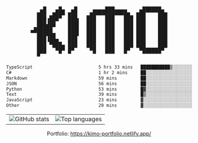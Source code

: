 <div align="center">
<pre>
   ▄█   ▄█▄  ▄█     ▄▄▄▄███▄▄▄▄    ▄██████▄ 
  ███ ▄███▀ ███   ▄██▀▀▀███▀▀▀██▄ ███    ███
  ███▐██▀   ███▌  ███   ███   ███ ███    ███
 ▄█████▀    ███▌  ███   ███   ███ ███    ███
▀▀█████▄    ███▌  ███   ███   ███ ███    ███
  ███▐██▄   ███   ███   ███   ███ ███    ███
  ███ ▀███▄ ███   ███   ███   ███ ███    ███
  ███   ▀█▀ █▀     ▀█   ███   █▀   ▀██████▀ 
  ▀                                         
</pre>
  

<!--START_SECTION:waka-->

```txt
TypeScript                         5 hrs 33 mins   ███████████▒░░░░░░░░░░░░░   45.50 %
C#                                 1 hr 2 mins     ██░░░░░░░░░░░░░░░░░░░░░░░   08.54 %
Markdown                           59 mins         ██░░░░░░░░░░░░░░░░░░░░░░░   08.14 %
JSON                               56 mins         ██░░░░░░░░░░░░░░░░░░░░░░░   07.69 %
Python                             53 mins         █▓░░░░░░░░░░░░░░░░░░░░░░░   07.27 %
Text                               39 mins         █▒░░░░░░░░░░░░░░░░░░░░░░░   05.40 %
JavaScript                         23 mins         ▓░░░░░░░░░░░░░░░░░░░░░░░░   03.23 %
Other                              20 mins         ▓░░░░░░░░░░░░░░░░░░░░░░░░   02.75 %
```

<!--END_SECTION:waka-->

<table align="center">
  <tr>
    <td valign="top">
      <img alt="GitHub stats"
           src="https://github-readme-stats.vercel.app/api?username=kim0chi&show_icons=true&hide_title=true&rank_icon=percentile&line_height=28&hide_border=true&theme=dark" />
    </td>
    <td valign="top">
      <img alt="Top languages"
           src="https://github-readme-stats.vercel.app/api/top-langs/?username=kim0chi&layout=compact&card_width=420&langs_count=8&hide_border=true&theme=dark" />
    </td>
  </tr>
</table>

Portfolio: https://kimo-portfolio.netlify.app/



